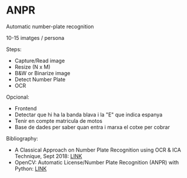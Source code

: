 # ANPR
Automatic number-plate recognition


10-15 imatges / persona


Steps:
  - Capture/Read image
  - Resize (N x M)
  - B&W or Binarize image
  - Detect Number Plate
  - OCR

Opcional:
  - Frontend
  - Detectar que hi ha la banda blava i la "E" que indica espanya
  - Tenir en compte matricula de motos
  - Base de dades per saber quan entra i marxa el cotxe per cobrar



Bibliography:
- A Classical Approach on Number Plate Recognition using OCR & ICA Technique, Sept 2018: [LINK](https://www.researchgate.net/publication/333719464_A_Classical_Approach_on_Number_Plate_Recognition_using_OCR_ICA_Technique)
- OpenCV: Automatic License/Number Plate Recognition (ANPR) with Python: [LINK](https://pyimagesearch.com/2020/09/21/opencv-automatic-license-number-plate-recognition-anpr-with-python/)
